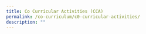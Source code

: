 ```yaml
---
title: Co Curricular Activities (CCA)
permalink: /co-curriculum/c0-curricular-activities/
description: ""
---
```

